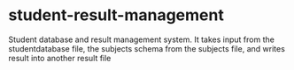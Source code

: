 # student-result-management
Student database and result management system. It takes input from the studentdatabase file, the subjects schema from the subjects file, and writes result into another result file
